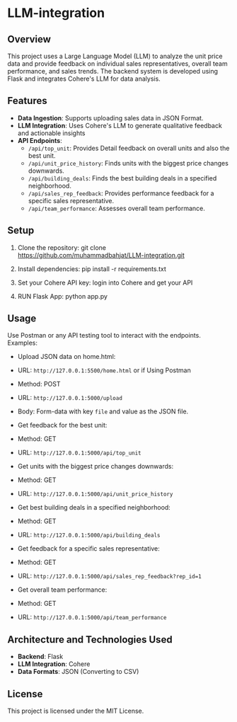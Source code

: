 ﻿# LLM-integration

## Overview

This project uses a Large Language Model (LLM) to analyze the unit price data and provide feedback on individual sales representatives, overall team performance, and sales trends. The backend system is developed using Flask and integrates Cohere's LLM for data analysis.

## Features

- **Data Ingestion**: Supports uploading sales data in JSON Format.
- **LLM Integration**: Uses Cohere's LLM to generate qualitative feedback and actionable insights 
- **API Endpoints**:
  - `/api/top_unit`: Provides Detail feedback on overall units and also the best unit.
  - `/api/unit_price_history`: Finds units with the biggest price changes downwards.
  - `/api/building_deals`: Finds the best building deals in a specified neighborhood.
  - `/api/sales_rep_feedback`: Provides performance feedback for a specific sales representative.
  - `/api/team_performance`: Assesses overall team performance.

## Setup

1. Clone the repository:
    git clone https://github.com/muhammadbahjat/LLM-integration.git


2. Install dependencies:
    pip install -r requirements.txt

3. Set your Cohere API key:
    login into Cohere and get your API 

4. RUN Flask App:
    python app.py




## Usage

Use Postman or any API testing tool to interact with the endpoints. Examples:
- Upload JSON data on home.html:
- URL: `http://127.0.0.1:5500/home.html` or if Using Postman
- Method: POST

- URL: `http://127.0.0.1:5000/upload`
- Body: Form-data with key `file` and value as the JSON file.

- Get feedback for the best unit:
- Method: GET
- URL: `http://127.0.0.1:5000/api/top_unit`

- Get units with the biggest price changes downwards:
- Method: GET
- URL: `http://127.0.0.1:5000/api/unit_price_history`

- Get best building deals in a specified neighborhood:
- Method: GET
- URL: `http://127.0.0.1:5000/api/building_deals`

- Get feedback for a specific sales representative:
- Method: GET
- URL: `http://127.0.0.1:5000/api/sales_rep_feedback?rep_id=1`

- Get overall team performance:
- Method: GET
- URL: `http://127.0.0.1:5000/api/team_performance`

## Architecture and Technologies Used

- **Backend**: Flask
- **LLM Integration**: Cohere
- **Data Formats**: JSON (Converting to CSV)

## License

This project is licensed under the MIT License.
